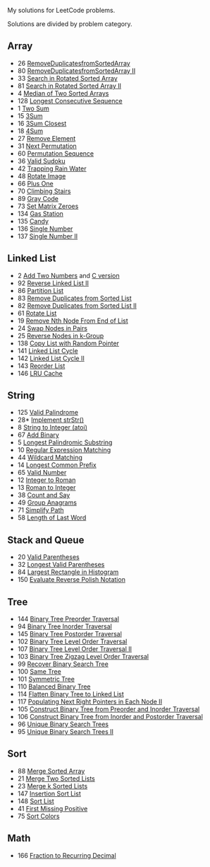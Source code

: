 My solutions for LeetCode problems.

Solutions are divided by problem category.

## Array

- 26 [RemoveDuplicatesfromSortedArray](https://github.com/Iamnvincible/myleetcode/blob/master/Array/Solution_26.h)
- 80 [RemoveDuplicatesfromSortedArray II](https://github.com/Iamnvincible/myleetcode/blob/master/Array/Solution_80.h)
- 33 [Search in Rotated Sorted Array](https://github.com/Iamnvincible/myleetcode/blob/master/Array/Solution_33.h)
- 81 [Search in Rotated Sorted Array II](https://github.com/Iamnvincible/myleetcode/blob/master/Array/Solution_81.h)
- 4 [Median of Two Sorted Arrays](https://github.com/Iamnvincible/myleetcode/blob/master/Array/Solution_4.h)
- 128 [Longest Consecutive Sequence](https://github.com/Iamnvincible/myleetcode/blob/master/Array/Solution_128.hpp)
- 1 [Two Sum](https://github.com/Iamnvincible/myleetcode/blob/master/Array/Solution_1.h)
- 15 [3Sum](https://github.com/Iamnvincible/myleetcode/blob/master/Array/Solution_15.hpp)
- 16 [3Sum Closest](https://github.com/Iamnvincible/myleetcode/blob/master/Array/Solution_16.hpp)
- 18 [4Sum](https://github.com/Iamnvincible/myleetcode/blob/master/Array/Solution_18.hpp)
- 27 [Remove Element](https://github.com/Iamnvincible/myleetcode/blob/master/Array/Solution_27.hpp)
- 31 [Next Permutation](https://github.com/Iamnvincible/myleetcode/blob/master/Array/Solution_31.hpp)
- 60 [Permutation Sequence](https://github.com/Iamnvincible/myleetcode/blob/master/Array/Solution_60.hpp)
- 36 [Valid Sudoku](https://github.com/Iamnvincible/myleetcode/blob/master/Array/Solution_36.hpp)
- 42 [Trapping Rain Water](https://github.com/Iamnvincible/myleetcode/blob/master/Array/Solution_42.hpp)
- 48 [Rotate Image](https://github.com/Iamnvincible/myleetcode/blob/master/Array/Solution_48.hpp)
- 66 [Plus One](https://github.com/Iamnvincible/myleetcode/blob/master/Array/Solution_66.hpp)
- 70 [Climbing Stairs](https://github.com/Iamnvincible/myleetcode/blob/master/Array/Solution_70.hpp)
- 89 [Gray Code](https://github.com/Iamnvincible/myleetcode/blob/master/Array/Solution_89.hpp)
- 73 [Set Matrix Zeroes](https://github.com/Iamnvincible/myleetcode/blob/master/Array/Solution_73.hpp)
- 134 [Gas Station](https://github.com/Iamnvincible/myleetcode/blob/master/Array/Solution_134.hpp)
- 135 [Candy](https://github.com/Iamnvincible/myleetcode/blob/master/Array/Solution_135.hpp)
- 136 [Single Number](https://github.com/Iamnvincible/myleetcode/blob/master/Array/Solution_136.hpp)
- 137 [Single Number II](https://github.com/Iamnvincible/myleetcode/blob/master/Array/Solution_137.hpp)

## Linked List

- 2 [Add Two Numbers](https://github.com/Iamnvincible/myleetcode/blob/master/LinkedList/Solution_2.hpp) and [C version](https://github.com/Iamnvincible/myleetcode/blob/master/LinkedList/Solution_2.h)
- 92 [Reverse Linked List II](https://github.com/Iamnvincible/myleetcode/blob/master/LinkedList/Solution_92.hpp)
- 86 [Partition List](https://github.com/Iamnvincible/myleetcode/blob/master/LinkedList/Solution_86.hpp)
- 83 [Remove Duplicates from Sorted List](https://github.com/Iamnvincible/myleetcode/blob/master/LinkedList/Solution_83.hpp)
- 82 [Remove Duplicates from Sorted List II](https://github.com/Iamnvincible/myleetcode/blob/master/LinkedList/Solution_82.hpp)
- 61 [Rotate List](https://github.com/Iamnvincible/myleetcode/blob/master/LinkedList/Solution_61.hpp)
- 19 [Remove Nth Node From End of List](https://github.com/Iamnvincible/myleetcode/blob/master/LinkedList/Solution_19.hpp)
- 24 [Swap Nodes in Pairs](https://github.com/Iamnvincible/myleetcode/blob/master/LinkedList/Solution_24.hpp)
- 25 [Reverse Nodes in k-Group](https://github.com/Iamnvincible/myleetcode/blob/master/LinkedList/Solution_25.hpp)
- 138 [Copy List with Random Pointer](https://github.com/Iamnvincible/myleetcode/blob/master/LinkedList/Solution_138.hpp)
- 141 [Linked List Cycle](https://github.com/Iamnvincible/myleetcode/blob/master/LinkedList/Solution_141.hpp)
- 142 [Linked List Cycle II](https://github.com/Iamnvincible/myleetcode/blob/master/LinkedList/Solution_142.hpp)
- 143 [Reorder List](https://github.com/Iamnvincible/myleetcode/blob/master/LinkedList/Solution_143.hpp)
- 146 [LRU Cache](https://github.com/Iamnvincible/myleetcode/blob/master/LinkedList/Solution_146.hpp)

## String

- 125 [Valid Palindrome](https://github.com/Iamnvincible/myleetcode/blob/master/String/Solution_125.hpp)
- 28\* [Implement strStr()](https://github.com/Iamnvincible/myleetcode/blob/master/String/Solution_28.hpp)
- 8 [String to Integer (atoi)](https://github.com/Iamnvincible/myleetcode/blob/master/String/Solution_8.hpp)
- 67 [Add Binary](https://github.com/Iamnvincible/myleetcode/blob/master/String/Solution_67.hpp)
- 5 [Longest Palindromic Substring](https://github.com/Iamnvincible/myleetcode/blob/master/String/Solution_5.hpp)
- 10 [Regular Expression Matching](https://github.com/Iamnvincible/myleetcode/blob/master/String/Solution_10.hpp)
- 44 [Wildcard Matching](https://github.com/Iamnvincible/myleetcode/blob/master/String/Solution_44.hpp)
- 14 [Longest Common Prefix](https://github.com/Iamnvincible/myleetcode/blob/master/String/Solution_14.hpp)
- 65 [Valid Number](https://github.com/Iamnvincible/myleetcode/blob/master/String/Solution_65.hpp)
- 12 [Integer to Roman](https://github.com/Iamnvincible/myleetcode/blob/master/String/Solution_12.hpp)
- 13 [Roman to Integer](https://github.com/Iamnvincible/myleetcode/blob/master/String/Solution_13.hpp)
- 38 [Count and Say](https://github.com/Iamnvincible/myleetcode/blob/master/String/Solution_18.hpp)
- 49 [Group Anagrams](https://github.com/Iamnvincible/myleetcode/blob/master/String/Solution_49.hpp)
- 71 [Simplify Path](https://github.com/Iamnvincible/myleetcode/blob/master/String/Solution_71.hpp)
- 58 [Length of Last Word](https://github.com/Iamnvincible/myleetcode/blob/master/String/Solution_58.hpp)

## Stack and Queue

- 20 [Valid Parentheses](https://github.com/Iamnvincible/myleetcode/blob/master/Stack_Queue/Solution_20.hpp)
- 32 [Longest Valid Parentheses](https://github.com/Iamnvincible/myleetcode/blob/master/Stack_Queue/Solution_32.hpp)
- 84 [Largest Rectangle in Histogram](https://github.com/Iamnvincible/myleetcode/blob/master/Stack_Queue/Solution_84.hpp)
- 150 [Evaluate Reverse Polish Notation](https://github.com/Iamnvincible/myleetcode/blob/master/Stack_Queue/Solution_150.hpp)

## Tree

- 144 [Binary Tree Preorder Traversal](https://github.com/Iamnvincible/myleetcode/blob/master/Tree/Solution_144.hpp)
- 94 [Binary Tree Inorder Traversal](https://github.com/Iamnvincible/myleetcode/blob/master/Tree/Solution_94.hpp)
- 145 [Binary Tree Postorder Traversal](https://github.com/Iamnvincible/myleetcode/blob/master/Tree/Solution_145.hpp)
- 102 [Binary Tree Level Order Traversal](https://github.com/Iamnvincible/myleetcode/blob/master/Tree/Solution_102.hpp)
- 107 [Binary Tree Level Order Traversal II](https://github.com/Iamnvincible/myleetcode/blob/master/Tree/Solution_107.hpp)
- 103 [Binary Tree Zigzag Level Order Traversal](https://github.com/Iamnvincible/myleetcode/blob/master/Tree/Solution_103.hpp)
- 99 [Recover Binary Search Tree](https://github.com/Iamnvincible/myleetcode/blob/master/Tree/Solution_99.hpp)
- 100 [Same Tree](https://github.com/Iamnvincible/myleetcode/blob/master/Tree/Solution_100.hpp)
- 101 [Symmetric Tree](https://github.com/Iamnvincible/myleetcode/blob/master/Tree/Solution_101.hpp)
- 110 [Balanced Binary Tree](https://github.com/Iamnvincible/myleetcode/blob/master/Tree/Solution_110.hpp)
- 114 [Flatten Binary Tree to Linked List](https://github.com/Iamnvincible/myleetcode/blob/master/Tree/Solution_114.hpp)
- 117 [Populating Next Right Pointers in Each Node II](https://github.com/Iamnvincible/myleetcode/blob/master/Tree/Solution_117.hpp)
- 105 [Construct Binary Tree from Preorder and Inorder Traversal](https://github.com/Iamnvincible/myleetcode/blob/master/Tree/Solution_105.hpp)
- 106 [Construct Binary Tree from Inorder and Postorder Traversal](https://github.com/Iamnvincible/myleetcode/blob/master/Tree/Solution_106.hpp)
- 96 [Unique Binary Search Trees](https://github.com/Iamnvincible/myleetcode/blob/master/Tree/Solution_96.hpp)
- 95 [Unique Binary Search Trees II](https://github.com/Iamnvincible/myleetcode/blob/master/Tree/Solution_195.hpp)

## Sort

- 88 [Merge Sorted Array](https://github.com/Iamnvincible/myleetcode/blob/master/Sort/Solution_88.hpp)
- 21 [Merge Two Sorted Lists](https://github.com/Iamnvincible/myleetcode/blob/master/Sort/Solution_21.hpp)
- 23 [Merge k Sorted Lists](https://github.com/Iamnvincible/myleetcode/blob/master/Sort/Solution_23.hpp)
- 147 [Insertion Sort List](https://github.com/Iamnvincible/myleetcode/blob/master/Sort/Solution_147.hpp)
- 148 [Sort List](https://github.com/Iamnvincible/myleetcode/blob/master/Sort/Solution_148.hpp)
- 41 [First Missing Positive](https://github.com/Iamnvincible/myleetcode/blob/master/Sort/Solution_41.hpp)
- 75 [Sort Colors](https://github.com/Iamnvincible/myleetcode/blob/master/Sort/Solution_75.hpp)

## Math

- 166 [Fraction to Recurring Decimal](https://github.com/Iamnvincible/myleetcode/blob/master/Math/Solution_166.hpp)